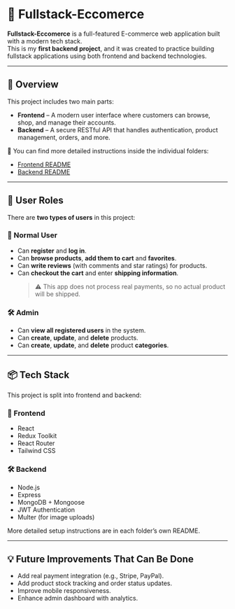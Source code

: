 # 🛒 Fullstack-Eccomerce

**Fullstack-Eccomerce** is a full-featured E-commerce web application built with a modern tech stack.  
This is my **first backend project**, and it was created to practice building fullstack applications using both frontend and backend technologies.

---

## 🚀 Overview

This project includes two main parts:

- **Frontend** – A modern user interface where customers can browse, shop, and manage their accounts.
- **Backend** – A secure RESTful API that handles authentication, product management, orders, and more.

🔗 You can find more detailed instructions inside the individual folders:

- [Frontend README](./frontend/README.md)
- [Backend README](./backend/README.md)

---

## 👥 User Roles

There are **two types of users** in this project:

### 👤 Normal User
- Can **register** and **log in**.
- Can **browse products**, **add them to cart** and **favorites**.
- Can **write reviews** (with comments and star ratings) for products.
- Can **checkout the cart** and enter **shipping information**.
  > ⚠️ This app does not process real payments, so no actual product will be shipped.

### 🛠 Admin
- Can **view all registered users** in the system.
- Can **create**, **update**, and **delete** products.
- Can **create**, **update**, and **delete** product **categories**.

---

## 📦 Tech Stack

This project is split into frontend and backend:

### 🧩 Frontend
- React
- Redux Toolkit
- React Router
- Tailwind CSS

### 🛠 Backend
- Node.js
- Express
- MongoDB + Mongoose
- JWT Authentication
- Multer (for image uploads)

More detailed setup instructions are in each folder’s own README.

---

## 💡 Future Improvements That Can Be Done

- Add real payment integration (e.g., Stripe, PayPal).
- Add product stock tracking and order status updates.
- Improve mobile responsiveness.
- Enhance admin dashboard with analytics.
